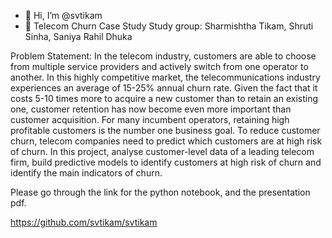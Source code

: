 - 👋 Hi, I’m @svtikam
- 👀 Telecom Churn Case 
Study
Study group: Sharmishtha Tikam, Shruti Sinha, Saniya Rahil Dhuka


Problem Statement:
In the telecom industry, customers are able to choose from multiple service providers and actively switch from one operator to another. In this highly competitive market, the telecommunications industry experiences an average of 15-25% annual churn rate. Given the fact that it costs 5-10 times more to acquire a new customer than to retain an existing one, customer retention has now become even more important than customer acquisition. For many incumbent operators, retaining high profitable customers is the number one business goal. To reduce customer churn, telecom companies need to predict which customers are at high risk of churn. In this project, analyse customer-level data of a leading telecom firm, build predictive models to identify customers at high risk of churn and identify the main indicators of churn.


Please go through the link for the python notebook, and the presentation pdf.

https://github.com/svtikam/svtikam

